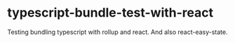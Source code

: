 # typescript-bundle-test-with-react
Testing bundling typescript with rollup and react. And also react-easy-state.
